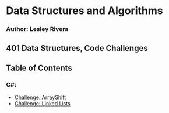 # Data Structures and Algorithms

### Author: Lesley Rivera

## 401 Data Structures, Code Challenges

## Table of Contents

### C#:

- [Challenge: ArrayShift](c-sharp/Code-Challenges//ArrayShift)
- [Challenge: Linked Lists](Data-Structures/LinkedListLibrary)
